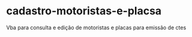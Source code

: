 # cadastro-motoristas-e-placsa
Vba para consulta e edição de motoristas e placas para emissão de ctes
